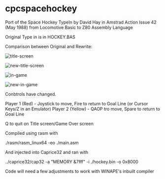 # cpcspacehockey
Port of the Space Hockey TypeIn by David Hay in Amstrad Action Issue 42 (May 1988) from  Locomotive Basic to Z80 Assembly Language

Original Type in is in HOCKEY.BAS

Comparison between Original and Rewrite:

![title-screen](https://github.com/davemoore22/cpcspacehockey/assets/48893555/546f00a9-fe1c-40c4-88e3-9972b9da9ace)

![new-title-screen](https://github.com/davemoore22/cpcspacehockey/assets/48893555/648ecc86-79f4-40ca-a562-cdf0046c33f5)

![in-game](https://github.com/davemoore22/cpcspacehockey/assets/48893555/8d8301c9-782f-45cd-a485-d94a22c2f9e2)

![new-in-game](https://github.com/davemoore22/cpcspacehockey/assets/48893555/7f551b94-57e4-4d9f-baf7-749b87a1d0a1)

Conbtrols have changed.

Player 1 (Red) - Joystick to move, Fire to return to Goal Line (or Cursor Keys/Z in an Emulator)
Player 2 (Yellow) - QAOP tro move, Spare to return to Goal Line

Q to quit on Title screen/Game Over screen


Compiled using rasm with

./rasm/rasm_linux64 -eo ./main.asm

And injected into Caprice32 and ran with

../caprice32/cap32 -a "MEMORY &7fff" -i ./hockey.bin -o 0x8000

Code will need a few adjustments to work with WINAPE's inbuilt compiler


